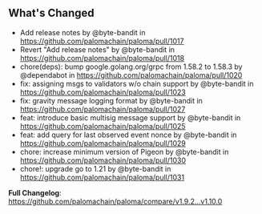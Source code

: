 ## What's Changed
* Add release notes by @byte-bandit in https://github.com/palomachain/paloma/pull/1017
* Revert "Add release notes" by @byte-bandit in https://github.com/palomachain/paloma/pull/1018
* chore(deps): bump google.golang.org/grpc from 1.58.2 to 1.58.3 by @dependabot in https://github.com/palomachain/paloma/pull/1020
* fix: assigning msgs to validators w/o chain support by @byte-bandit in https://github.com/palomachain/paloma/pull/1023
* fix: gravity message logging format by @byte-bandit in https://github.com/palomachain/paloma/pull/1027
* feat: introduce basic multisig message support by @byte-bandit in https://github.com/palomachain/paloma/pull/1025
* feat: add query for last observed event nonce by @byte-bandit in https://github.com/palomachain/paloma/pull/1029
* chore: increase minimum version of Pigeon by @byte-bandit in https://github.com/palomachain/paloma/pull/1030
* chore!: upgrade go to 1.21 by @byte-bandit in https://github.com/palomachain/paloma/pull/1031


**Full Changelog**: https://github.com/palomachain/paloma/compare/v1.9.2...v1.10.0
